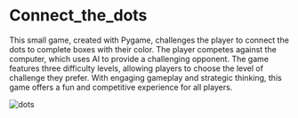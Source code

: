 # Connect_the_dots
This small game, created with Pygame, challenges the player to connect the dots to complete boxes with their color. The player competes against the computer, which uses AI to provide a challenging opponent. The game features three difficulty levels, allowing players to choose the level of challenge they prefer. With engaging gameplay and strategic thinking, this game offers a fun and competitive experience for all players.


![dots](https://github.com/rosibeluseda/Connect_the_dots/assets/145386489/3d2cfadf-71fa-409b-b59c-1220bff91663)
